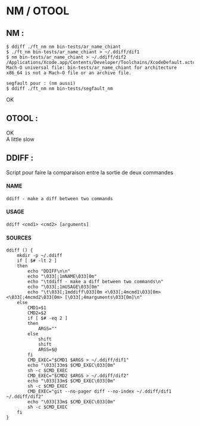 # NM / OTOOL


## NM :

```
$ ddiff ./ft_nm nm bin-tests/ar_name_chiant
$ ./ft_nm bin-tests/ar_name_chiant > ~/.ddiff/dif1
$ nm bin-tests/ar_name_chiant > ~/.ddiff/dif2
/Applications/Xcode.app/Contents/Developer/Toolchains/XcodeDefault.xctoolchain/usr/bin/nm: Mach-O universal file: bin-tests/ar_name_chiant for architecture x86_64 is not a Mach-O file or an archive file.
```

```
segfault pour : (nm aussi)
$ ddiff ./ft_nm nm bin-tests/segfault_nm
```
OK<br>

## OTOOL :
OK<br>
A little slow<br>

## DDIFF :
Script pour faire la comparaison entre la sortie de deux commandes

#### NAME
	ddiff - make a diff between two commands

#### USAGE
	ddiff <cmd1> <cmd2> [arguments]

#### SOURCES

```
ddiff () {
	mkdir -p ~/.ddiff
	if [ $# -lt 2 ]
	then
		echo "DDIFF\n\n"
		echo "\033[;1mNAME\033[0m"
		echo "\tddiff - make a diff between two commands\n"
		echo "\033[;1mUSAGE\033[0m"
		echo "\t\033[;1mddiff\033[0m <\033[;4mcmd1\033[0m> <\033[;4mcmd2\033[0m> [\033[;4marguments\033[0m]\n"
	else
		CMD1=$1
		CMD2=$2
		if [ $# -eq 2 ]
		then
			ARGS=""
		else
			shift
			shift
			ARGS=$@
		fi
		CMD_EXEC="$CMD1 $ARGS > ~/.ddiff/dif1"
		echo "\033[33m$ $CMD_EXEC\033[0m"
		sh -c $CMD_EXEC
		CMD_EXEC="$CMD2 $ARGS > ~/.ddiff/dif2"
		echo "\033[33m$ $CMD_EXEC\033[0m"
		sh -c $CMD_EXEC
		CMD_EXEC="git --no-pager diff --no-index ~/.ddiff/dif1 ~/.ddiff/dif2"
		echo "\033[33m$ $CMD_EXEC\033[0m"
		sh -c $CMD_EXEC
	fi
}
```